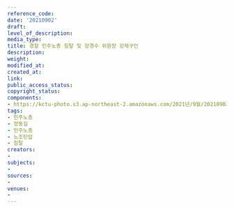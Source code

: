 ```yaml
---
reference_code: 
date: '20210902'
draft: 
level_of_description: 
media_type: 
title: 경찰 민주노총 침탈 및 양경수 위원장 강제구인
description: 
weight: 
modified_at: 
created_at: 
link: 
public_access_status: 
copyright_status: 
components:
- https://kctu-photo.s3.ap-northeast-2.amazonaws.com/2021년/9월/20210902-경찰+민주노총+침탈+및+양경수+위원장+강제구인_민주노총_정동길_민주노총_노조탄압_침탈/photo_2021-09-02_09-38-45.jpg
tags:
- 민주노총
- 정동길
- 민주노총
- 노조탄압
- 침탈
creators:
- 
subjects:
- 
sources:
- 
venues:
- 
---
```

